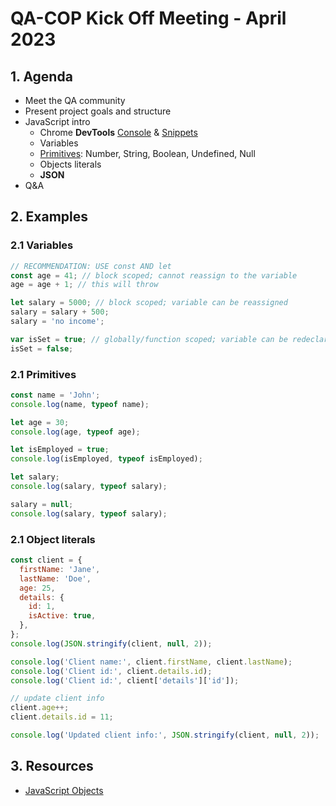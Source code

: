 # QA-COP Kick Off Meeting - April 2023

## 1. Agenda

- Meet the QA community
- Present project goals and structure
- JavaScript intro
  - Chrome **DevTools** [Console](https://developer.chrome.com/docs/devtools/console/) & [Snippets](https://developer.chrome.com/docs/devtools/javascript/snippets/)
  - Variables
  - [Primitives](https://developer.mozilla.org/en-US/docs/Web/JavaScript/Data_structures): Number, String, Boolean, Undefined, Null
  - Objects literals
  - **JSON**
- Q&A

## 2. Examples

### 2.1 Variables

```javascript
// RECOMMENDATION: USE const AND let
const age = 41; // block scoped; cannot reassign to the variable
age = age + 1; // this will throw

let salary = 5000; // block scoped; variable can be reassigned
salary = salary + 500;
salary = 'no income';

var isSet = true; // globally/function scoped; variable can be redeclared and reassigned
isSet = false;
```

### 2.1 Primitives

```javascript
const name = 'John';
console.log(name, typeof name);

let age = 30;
console.log(age, typeof age);

let isEmployed = true;
console.log(isEmployed, typeof isEmployed);

let salary;
console.log(salary, typeof salary);

salary = null;
console.log(salary, typeof salary);
```

### 2.1 Object literals

```javascript
const client = {
  firstName: 'Jane',
  lastName: 'Doe',
  age: 25,
  details: {
    id: 1,
    isActive: true,
  },
};
console.log(JSON.stringify(client, null, 2));

console.log('Client name:', client.firstName, client.lastName);
console.log('Client id:', client.details.id);
console.log('Client id:', client['details']['id']);

// update client info
client.age++;
client.details.id = 11;

console.log('Updated client info:', JSON.stringify(client, null, 2));
```

## 3. Resources

- [JavaScript Objects](https://javascript.info/object)

```

```
